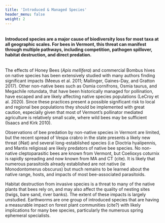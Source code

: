 ```yaml
---
title: 'Introduced & Managed Species'
header_menu: false
weight: 2
---
```

<div style="display:flex;  
            justify-content: center;">
<h4> Introduced species are a major cause of biodiversity loss for most taxa at all geographic scales. For bees in Vermont, this threat can manifest through multiple pathways, including competition, pathogen spillover, habitat destruction, and direct predation. 
</h4> 
</div>

The effects of Honey Bees (<i>Apis mellifera</i>) and commercial Bombus hives on native species has been extensively studied with many authors finding significant impacts (Meeus et al. 2011; Mallinger, Gaines-Day, and Gratton 2017). Other non-native bees such as Osmia cornifrons, Osmia taurus, and Megachile rotundata, that have been historically managed for pollination, have escaped and are likely affecting native species populations (LeCroy et al. 2020). Since these practices present a possible significant risk to local and regional bee populations they should be implemented with great caution, especially given that most of Vermont’s pollinator mediated agriculture is relatively small scale, where wild bees may be sufficient (Isaacs and Kirk 2010). 

Observations of bee predation by non-native species in Vermont are limited, but the recent spread of Vespa crabro in the state presents a likely new threat (iNat) and several long-established species (i.e Dioctria hyalipennis, and Mantis religiosa) are likely predators of native bee species. No non-native cleptoparasitic bees are known from Vermont, but Coelioxys coturnix is rapidly spreading and now known from MA and CT (cite). It is likely that numerous parasitoids already established are not native (ie Monodontomerus obscurus) but much remains to be learned about the native range, hosts, and impacts of most bee-associated parasitoids. 

Habitat destruction from invasive species is a threat to many of the native plants that bees rely on, and may also affect the quality of nesting sites (twigs, bare sand, river banks). The extent of these impacts is largely unstudied. Earthworms are one group of introduced species that are having a measurable impact on forest plant communities (cite?) with likely implications for many bee species, particularly the numerous spring ephemeral specialists. 
